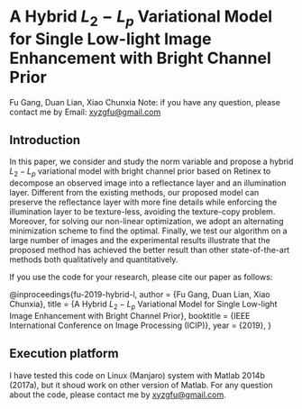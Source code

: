 # A Hybrid $L_2-L_p$ Variational Model for Single Low-light Image Enhancement with Bright Channel Prior
Fu Gang, Duan Lian, Xiao Chunxia
Note: if you have any question, please contact me by Email: xyzgfu@gmail.com

## Introduction
In this paper, we consider and study the norm variable and propose a hybrid
$L_{2}-L_{p}$ variational model with bright channel prior based on Retinex to
decompose an observed image into a reflectance layer and an illumination
layer. Different from the existing methods, our proposed model can preserve
the reflectance layer with more fine details while enforcing the illumination
layer to be texture-less, avoiding the texture-copy problem. Moreover, for
solving our non-linear optimization, we adopt an alternating minimization
scheme to find the optimal. Finally, we test our algorithm on a large number
of images and the experimental results illustrate that the proposed method has
achieved the better result than other state-of-the-art methods both
qualitatively and quantitatively.

If you use the code for your research, please cite our paper as follows:

@inproceedings{fu-2019-hybrid-l,
author =       {Fu Gang, Duan Lian, Xiao Chunxia},
title =        {A Hybrid $L_2-L_p$ Variational Model for Single Low-light Image Enhancement with Bright Channel Prior},
booktitle =    {IEEE International Conference on Image Processing (ICIP)},
year =         {2019},
}

## Execution platform
I have tested this code on Linux (Manjaro) system with Matlab 2014b (2017a), but
it shoud work on other version of Matlab. For any question about the code,
please contact me by xyzgfu@gmail.com.
